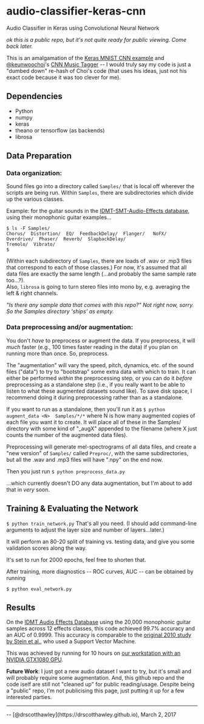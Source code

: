 # audio-classifier-keras-cnn
Audio Classifier in Keras using Convolutional Neural Network

*ok this is a public repo, but it's not quite ready for public viewing.  Come back later.*

This is an amalgamation of the [Keras MNIST CNN example](https://github.com/fchollet/keras/blob/master/examples/mnist_cnn.py) and [@keunwoochoi](https://github.com/keunwoochoi)'s [CNN Music Tagger](https://github.com/keunwoochoi/music-auto_tagging-keras) -- I would truly say my code is just a "dumbed down" re-hash of Choi's code (that uses his ideas, just not his exact code because it was too clever for me).

## Dependencies
* Python
* numpy
* keras
* theano or tensorflow (as backends)
* librosa


## Data Preparation
### Data organization:
Sound files go into a directory called `Samples/` that is local off wherever the scripts are being run.  Within `Samples`, there are subdirectories which divide up the various classes.

Example: for the guitar sounds in the [IDMT-SMT-Audio-Effects database](https://www.idmt.fraunhofer.de/en/business_units/m2d/smt/audio_effects.html), using their monophonic guitar examples...

    $ ls -F Samples/
    Chorus/  Distortion/  EQ/  FeedbackDelay/  Flanger/   NoFX/  Overdrive/  Phaser/  Reverb/  SlapbackDelay/
    Tremolo/  Vibrato/
    $
(Within each subdirectory of `Samples`, there are loads of .wav or .mp3 files that correspond to each of those classes.)
For now, it's assumed that all data files are exactly the same length (...and probably the same sample rate too...?).  
Also, `librosa` is going to turn stereo files into mono by, e.g. averaging the left & right channels. 

*"Is there any sample data that comes with this repo?"  Not right now, sorry.  So the Samples directory 'ships' as empty.*


### Data preprocessing and/or augmentation:
You don't *have* to preprocess or augment the data.  If you preprocess, it will *much* faster (e.g., 100 times faster reading in the data) if you plan on running more than once. So, preprocess.

The "augmentation" will vary the speed, pitch, dynamics, etc. of the sound files ("data") to try to "bootstrap" some extra data with which to train.  It can either be performed *within* the preprocessing step, or you can do it *before* preprocessing as a standalone step (i.e., if you really want to be able to listen to what these augmented datasets sound like). To save disk space, I recommend doing it during preprocessing rather than as a standalone.

If you want to run as a standalone, then you'll run it as
`$ python augment_data <N>  Samples/*/*`
where N is how many augmented copies of each file you want it to create.  It will place all of these in the Samples/ directory with some kind of "_augX" appended to the filename (where X just counts the number of the augmented data files).

Preprocessing will generate mel-spectrograms of all data files, and create a "new version" of `Samples/` called `Preproc/`, with the same subdirectories, but all the .wav and .mp3 files will have ".npy" on the end now.

Then you just run
`$ python preprocess_data.py`

...which currently doesn't DO any data augmentation, but I'm about to add that in *very* soon.


## Training & Evaluating the Network
`$ python train_network.py`
That's all you need.  (I should add command-line arguments to adjust the layer size and number of layers...later.)

It will perform an 80-20 split of training vs. testing data, and give you some validation scores along the way.  

It's set to run for 2000 epochs, feel free to shorten that.

After training, more diagnostics -- ROC curves, AUC -- can be obtained by running

`$ python eval_network.py`

## Results
On the [IDMT Audio Effects Database](https://www.idmt.fraunhofer.de/en/business_units/m2d/smt/audio_effects.html) using the 20,000 monophonic guitar samples across 12 effects classes, this code achieved 99.7% accuracy and an AUC of 0.9999.  This accuracy is comparable to the [original 2010 study by Stein et al.](http://www.ece.rochester.edu/courses/ECE472/resources/Papers/Stein_2010.pdf), who used a Support Vector Machine.

This was achieved by running for 10 hours on [our workstation with an NVIDIA GTX1080 GPU](https://pcpartpicker.com/b/4xLD4D). 

**Future Work**: I just got a new audio dataset I want to try, but it's small and will probably require some augmentation.  And, this github repo and the code iself are still not "cleaned up" for public reading/usage.  Despite being a "public" repo, I'm not publicising this page, just putting it up for a few interested parties.

<hr>
-- [@drscotthawley](https://drscotthawley.github.io), March 2, 2017
